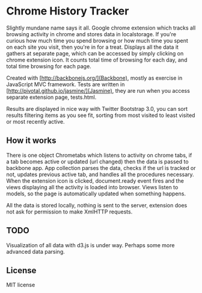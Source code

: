 Chrome History Tracker
======================

Slightly mundane name says it all. Google chrome extension which tracks all browsing activity in chrome and stores data in localstorage.
If you're curious how much time you spend browsing or how much time you spent on each site you visit, then you're in for a treat. 
Displays all the data it gathers at separate page, which can be accessed by simply clicking on chrome extension icon. It counts total time of browsing for each day, and total time browsing for each page.   

Created with [http://backbonejs.org/](Backbone), mostly as exercise in JavaScript MVC framework. Tests are written in [http://pivotal.github.io/jasmine/](Jasmine), they are run when you access separate extension page, tests.html.

Results are displayed in nice way with Twitter Bootstrap 3.0, you can sort results filtering items as you see fit, sorting from most visited to least visited or most recently active. 

How it works
------------
There is one object Chrometabs which listens to activity on chrome tabs, if a tab becomes active or updated (url changed) then the data 
is passed to backbone app. App collection parses the data, checks if the url is tracked or not, updates previous active tab, and handles all the procedures necessary. When the extension icon is clicked, document.ready event fires and the views displaying all the activity is loaded into browser. Views listen to models, so the page is automatically updated when something happens. 

All the data is stored locally, nothing is sent to the server, extension does not ask for permission to make XmlHTTP requests. 

TODO
----
Visualization of all data with d3.js is under way. Perhaps some more advanced data parsing. 

License 
-------
MIT license

